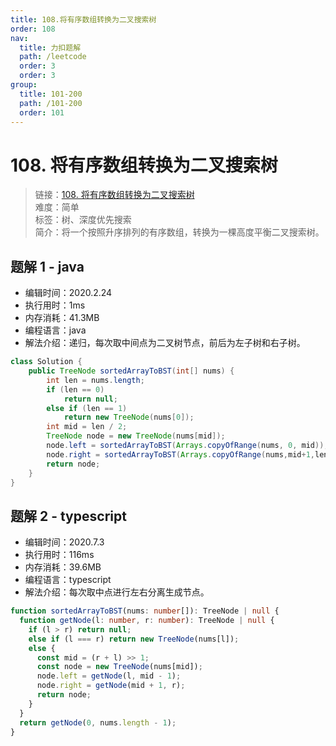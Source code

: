 ```yaml
---
title: 108.将有序数组转换为二叉搜索树
order: 108
nav:
  title: 力扣题解
  path: /leetcode
  order: 3
  order: 3
group:
  title: 101-200
  path: /101-200
  order: 101
---
```


# 108. 将有序数组转换为二叉搜索树

> 链接：[108. 将有序数组转换为二叉搜索树](https://leetcode-cn.com/problems/convert-sorted-array-to-binary-search-tree/)  
> 难度：简单  
> 标签：树、深度优先搜索  
> 简介：将一个按照升序排列的有序数组，转换为一棵高度平衡二叉搜索树。

## 题解 1 - java

- 编辑时间：2020.2.24
- 执行用时：1ms
- 内存消耗：41.3MB
- 编程语言：java
- 解法介绍：递归，每次取中间点为二叉树节点，前后为左子树和右子树。

```java
class Solution {
	public TreeNode sortedArrayToBST(int[] nums) {
		int len = nums.length;
		if (len == 0)
			return null;
		else if (len == 1)
			return new TreeNode(nums[0]);
		int mid = len / 2;
		TreeNode node = new TreeNode(nums[mid]);
		node.left = sortedArrayToBST(Arrays.copyOfRange(nums, 0, mid));
		node.right = sortedArrayToBST(Arrays.copyOfRange(nums,mid+1,len));
		return node;
	}
}
```

## 题解 2 - typescript

- 编辑时间：2020.7.3
- 执行用时：116ms
- 内存消耗：39.6MB
- 编程语言：typescript
- 解法介绍：每次取中点进行左右分离生成节点。

```typescript
function sortedArrayToBST(nums: number[]): TreeNode | null {
  function getNode(l: number, r: number): TreeNode | null {
    if (l > r) return null;
    else if (l === r) return new TreeNode(nums[l]);
    else {
      const mid = (r + l) >> 1;
      const node = new TreeNode(nums[mid]);
      node.left = getNode(l, mid - 1);
      node.right = getNode(mid + 1, r);
      return node;
    }
  }
  return getNode(0, nums.length - 1);
}
```
